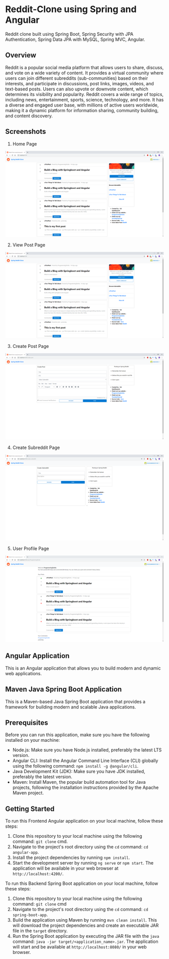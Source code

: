 # Reddit-Clone using Spring and Angular

Reddit clone built using Spring Boot, Spring Security with JPA Authentication, Spring Data JPA with MySQL, Spring MVC, Angular.

## Overview
Reddit is a popular social media platform that allows users to share, discuss, and vote on a wide variety of content. It provides a virtual community where users can join different subreddits (sub-communities) based on their interests, and participate in discussions, post links, images, videos, and text-based posts. Users can also upvote or downvote content, which determines its visibility and popularity. Reddit covers a wide range of topics, including news, entertainment, sports, science, technology, and more. It has a diverse and engaged user base, with millions of active users worldwide, making it a dynamic platform for information sharing, community building, and content discovery.

## Screenshots
1. Home Page

![Home Page](/backend/src/main/resources/images/reddit-screenshot-updated.PNG)

2. View Post Page

![View Post Page](/backend/src/main/resources/images/reddit-screenshot-updated.PNG)

3. Create Post Page

![Create Post Page](/backend/src/main/resources/images/create-post.PNG)

4. Create Subreddit Page

![Create Subreddit Page](/backend/src/main/resources/images/create-subreddit.PNG)

5. User Profile Page

![User Profile Page](/backend/src/main/resources/images/user-profile.PNG)

## Angular Application

This is an Angular application that allows you to build modern and dynamic web applications. 

## Maven Java Spring Boot Application

This is a Maven-based Java Spring Boot application that provides a framework for building modern and scalable Java applications. 

## Prerequisites

Before you can run this application, make sure you have the following installed on your machine:

- Node.js: Make sure you have Node.js installed, preferably the latest LTS version.
- Angular CLI: Install the Angular Command Line Interface (CLI) globally using the following command: `npm install -g @angular/cli`.
- Java Development Kit (JDK): Make sure you have JDK installed, preferably the latest version.
- Maven: Install Maven, the popular build automation tool for Java projects, following the installation instructions provided by the Apache Maven project.


## Getting Started

To run this Frontend Angular application on your local machine, follow these steps:

1. Clone this repository to your local machine using the following command: `git clone` cmd.
2. Navigate to the project's root directory using the `cd` command: `cd angular-app`.
3. Install the project dependencies by running `npm install`.
4. Start the development server by running `ng serve` or `npm start`. The application will be available in your web browser at `http://localhost:4200/`.


To run this Backend Spring Boot application on your local machine, follow these steps:

1. Clone this repository to your local machine using the following command: `git clone` cmd
2. Navigate to the project's root directory using the `cd` command: `cd spring-boot-app`.
3. Build the application using Maven by running `mvn clean install`. This will download the project dependencies and create an executable JAR file in the `target` directory.
4. Run the Spring Boot application by executing the JAR file with the `java` command: `java -jar target/<application_name>.jar`. The application will start and be available at `http://localhost:8080/` in your web browser.
